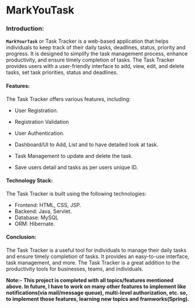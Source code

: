 # MarkYouTask

### Introduction:
**`MarkYourTask`** or Task Tracker is a web-based application that helps individuals to keep track of their daily tasks, deadlines, status, priority and progress. It is designed to simplify the task management process, enhance productivity, and ensure timely completion of tasks. The Task Tracker provides users with a user-friendly interface to add, view, edit, and delete tasks, set task priorities, status and deadlines.

#### Features:
The Task Tracker offers various features, including:

- User Registration.

- Registration Validation

- User Authentication.

- Dashboard/UI to Add, List and to have detailed look at task.

- Task Management to update and delete the task.

- Save users detail and tasks as per users unique ID.

#### Technology Stack:

The Task Tracker is built using the following technologies:

- Frontend: HTML, CSS, JSP.
- Backend: Java, Servlet.
- Database: MySQL
- ORM: Hibernate.


#### Conclusion:

The Task Tracker is a useful tool for individuals to manage their daily tasks and ensure timely completion of tasks. It provides an easy-to-use interface, task management, and more. The Task Tracker is a great addition to the productivity tools for businesses, teams, and individuals.

**Note:-** **This project is completed with all topics/features mentioned above. In future, I have to work on many other features to implement like notifications(via mail/message queue), multi-level authorization, etc. so, to implement those features, learning new topics and framworks(Spring).**
